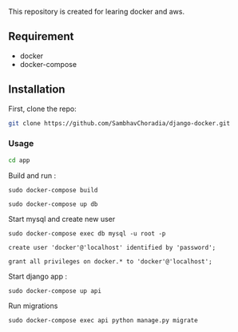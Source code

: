 This repository is created for learing docker and aws.

## Requirement

- docker
- docker-compose

## Installation

First, clone the repo:

```bash
git clone https://github.com/SambhavChoradia/django-docker.git
```

### Usage

```bash
cd app
```

Build and run :

```
sudo docker-compose build
```

```
sudo docker-compose up db
```

Start mysql and create new user

```
sudo docker-compose exec db mysql -u root -p
```

```
create user 'docker'@'localhost' identified by 'password';
```

```
grant all privileges on docker.* to 'docker'@'localhost';
```

Start django app :

```
sudo docker-compose up api
```

Run migrations

```
sudo docker-compose exec api python manage.py migrate
```
